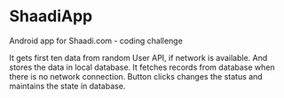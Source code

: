 # ShaadiApp
Android app for Shaadi.com - coding challenge

It gets first ten data from random User API, if network is available. And stores the data in local database. It fetches records from database when there is no network connection. Button clicks changes the status and maintains the state in database.
